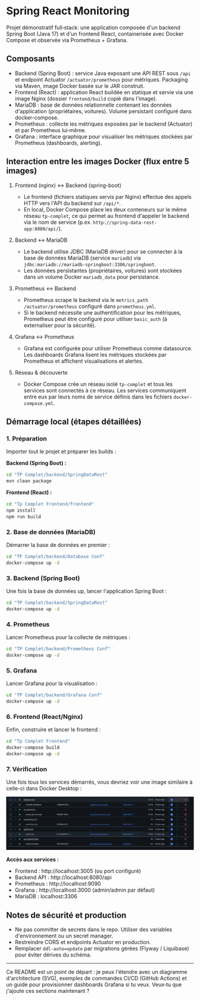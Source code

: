 # Spring React Monitoring

Projet démonstratif full‑stack: une application composée d'un backend Spring Boot (Java 17) et d'un frontend React, containerisée avec Docker Compose et observée via Prometheus + Grafana.

## Composants
- Backend (Spring Boot) : service Java exposant une API REST sous `/api` et endpoint Actuator `/actuator/prometheus` pour métriques. Packaging via Maven, image Docker basée sur le JAR construit.
- Frontend (React) : application React buildée en statique et servie via une image Nginx (dossier `frontend/build` copié dans l'image).
- MariaDB : base de données relationnelle contenant les données d'application (propriétaires, voitures). Volume persistant configuré dans docker-compose.
- Prometheus : collecte les métriques exposées par le backend (Actuator) et par Prometheus lui‑même.
- Grafana : interface graphique pour visualiser les métriques stockées par Prometheus (dashboards, alerting).

## Interaction entre les images Docker (flux entre 5 images)

1. Frontend (nginx) ↔ Backend (spring-boot)
   - Le frontend (fichiers statiques servis par Nginx) effectue des appels HTTP vers l'API du backend sur `/api/*`.
   - En local, Docker Compose place les deux conteneurs sur le même réseau `tp-complet`, ce qui permet au frontend d'appeler le backend via le nom de service (p.ex. `http://spring-data-rest-app:8080/api/`).

2. Backend ↔ MariaDB
   - Le backend utilise JDBC (MariaDB driver) pour se connecter à la base de données MariaDB (service `mariadb`) via `jdbc:mariadb://mariadb-springboot:3306/springboot`.
   - Les données persistantes (propriétaires, voitures) sont stockées dans un volume Docker `mariadb_data` pour persistance.

3. Prometheus ↔ Backend
   - Prometheus scrape le backend via le `metrics_path` `/actuator/prometheus` configuré dans `prometheus.yml`.
   - Si le backend nécessite une authentification pour les métriques, Prometheus peut être configuré pour utiliser `basic_auth` (à externaliser pour la sécurité).

4. Grafana ↔ Prometheus
   - Grafana est configurée pour utiliser Prometheus comme datasource. Les dashboards Grafana lisent les métriques stockées par Prometheus et affichent visualisations et alertes.

5. Réseau & découverte
   - Docker Compose crée un réseau isolé `tp-complet` et tous les services sont connectés à ce réseau. Les services communiquent entre eux par leurs noms de service définis dans les fichiers `docker-compose.yml`.

## Démarrage local (étapes détaillées)

### 1. Préparation
Importer tout le projet et préparer les builds :

**Backend (Spring Boot) :**
```bash
cd "TP Complet/backend/SpringDataRest"
mvn clean package
```

**Frontend (React) :**
```bash
cd "Tp Complet Frontend/frontend"
npm install
npm run build
```

### 2. Base de données (MariaDB)
Démarrer la base de données en premier :
```bash
cd "TP Complet/backend/Database Conf"
docker-compose up -d
```

### 3. Backend (Spring Boot)
Une fois la base de données up, lancer l'application Spring Boot :
```bash
cd "TP Complet/backend/SpringDataRest"
docker-compose up -d
```

### 4. Prometheus
Lancer Prometheus pour la collecte de métriques :
```bash
cd "TP Complet/backend/Prometheus Conf"
docker-compose up -d
```

### 5. Grafana
Lancer Grafana pour la visualisation :
```bash
cd "TP Complet/backend/Grafana Conf"
docker-compose up -d
```

### 6. Frontend (React/Nginx)
Enfin, construire et lancer le frontend :
```bash
cd "Tp Complet Frontend"
docker-compose build
docker-compose up -d
```

### 7. Vérification
Une fois tous les services démarrés, vous devriez voir une image similaire à celle-ci dans Docker Desktop :

![Docker Containers Running](docs/images/docker-containers-running.png)

**Accès aux services :**
- Frontend : http://localhost:3005 (ou port configuré)
- Backend API : http://localhost:8080/api
- Prometheus : http://localhost:9090
- Grafana : http://localhost:3000 (admin/admin par défaut)
- MariaDB : localhost:3306

## Notes de sécurité et production
- Ne pas committer de secrets dans le repo. Utiliser des variables d'environnement ou un secret manager.
- Restreindre CORS et endpoints Actuator en production.
- Remplacer `ddl-auto=update` par migrations gérées (Flyway / Liquibase) pour éviter dérives du schéma.

---

Ce README est un point de départ : je peux l'étendre avec un diagramme d'architecture (SVG), exemples de commandes CI/CD (GitHub Actions) et un guide pour provisionner dashboards Grafana si tu veux. Veux‑tu que j'ajoute ces sections maintenant ?
